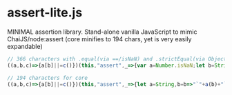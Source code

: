 # assert-lite.js
MINIMAL assertion library. Stand-alone vanilla JavaScript to mimic ChaiJS/node:assert (core minifies to 194 chars, yet is very easily expandable)

```js
// 366 characters with .equal(via ==/isNaN) and .strictEqual(via Object.is)
((a,b,c)=>{a[b]||=c()})(this,"assert",_=>{var a=Number.isNaN;let b=String,c=a=>"`"+b(a)+"`",d=(a,b,d,e)=>{if(!b)throw Error(e.length?e.join(" "):`expected ${c(d)} ${a}`)},e=(a,...b)=>d(`to be truthy`,a,a,b);{let b=a;e.equal=(a,e,...f)=>d(`to equal ${c(e)}`,a==e||b(a)&&b(e),a,f)}return e.strictEqual=(a,b,...e)=>d(`to strictly equal ${c(b)}`,Object.is(a,b),a,e),e});

// 194 characters for core
((a,b,c)=>{a[b]||=c()})(this,"assert",_=>{let a=String,b=b=>"`"+a(b)+"`",c=(a,c,d,e)=>{if(!c)throw Error(e.length?e.join(" "):`expected ${b(d)} ${a}`)};return(a,...b)=>c(`to be truthy`,a,a,b)});
```
